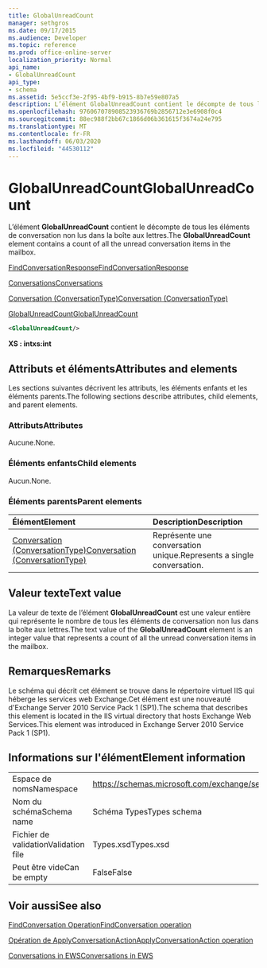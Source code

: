 ```yaml
---
title: GlobalUnreadCount
manager: sethgros
ms.date: 09/17/2015
ms.audience: Developer
ms.topic: reference
ms.prod: office-online-server
localization_priority: Normal
api_name:
- GlobalUnreadCount
api_type:
- schema
ms.assetid: 5e5ccf3e-2f95-4bf9-b915-8b7e59e807a5
description: L’élément GlobalUnreadCount contient le décompte de tous les éléments de conversation non lus dans la boîte aux lettres.
ms.openlocfilehash: 976067078908523936769b2856712e3e6908f0c4
ms.sourcegitcommit: 88ec988f2bb67c1866d06b361615f3674a24e795
ms.translationtype: MT
ms.contentlocale: fr-FR
ms.lasthandoff: 06/03/2020
ms.locfileid: "44530112"
---
```

# <a name="globalunreadcount"></a><span data-ttu-id="bff07-103">GlobalUnreadCount</span><span class="sxs-lookup"><span data-stu-id="bff07-103">GlobalUnreadCount</span></span>

<span data-ttu-id="bff07-104">L’élément **GlobalUnreadCount** contient le décompte de tous les éléments de conversation non lus dans la boîte aux lettres.</span><span class="sxs-lookup"><span data-stu-id="bff07-104">The **GlobalUnreadCount** element contains a count of all the unread conversation items in the mailbox.</span></span> 
  
[<span data-ttu-id="bff07-105">FindConversationResponse</span><span class="sxs-lookup"><span data-stu-id="bff07-105">FindConversationResponse</span></span>](findconversationresponse.md)
  
[<span data-ttu-id="bff07-106">Conversations</span><span class="sxs-lookup"><span data-stu-id="bff07-106">Conversations</span></span>](conversations-ex15websvcsotherref.md)
  
[<span data-ttu-id="bff07-107">Conversation (ConversationType)</span><span class="sxs-lookup"><span data-stu-id="bff07-107">Conversation (ConversationType)</span></span>](conversation-conversationtype.md)
  
[<span data-ttu-id="bff07-108">GlobalUnreadCount</span><span class="sxs-lookup"><span data-stu-id="bff07-108">GlobalUnreadCount</span></span>](globalunreadcount.md)
  
```XML
<GlobalUnreadCount/>
```

 <span data-ttu-id="bff07-109">**XS : int**</span><span class="sxs-lookup"><span data-stu-id="bff07-109">**xs:int**</span></span>
## <a name="attributes-and-elements"></a><span data-ttu-id="bff07-110">Attributs et éléments</span><span class="sxs-lookup"><span data-stu-id="bff07-110">Attributes and elements</span></span>

<span data-ttu-id="bff07-111">Les sections suivantes décrivent les attributs, les éléments enfants et les éléments parents.</span><span class="sxs-lookup"><span data-stu-id="bff07-111">The following sections describe attributes, child elements, and parent elements.</span></span>
  
### <a name="attributes"></a><span data-ttu-id="bff07-112">Attributs</span><span class="sxs-lookup"><span data-stu-id="bff07-112">Attributes</span></span>

<span data-ttu-id="bff07-113">Aucune.</span><span class="sxs-lookup"><span data-stu-id="bff07-113">None.</span></span>
  
### <a name="child-elements"></a><span data-ttu-id="bff07-114">Éléments enfants</span><span class="sxs-lookup"><span data-stu-id="bff07-114">Child elements</span></span>

<span data-ttu-id="bff07-115">Aucun.</span><span class="sxs-lookup"><span data-stu-id="bff07-115">None.</span></span>
  
### <a name="parent-elements"></a><span data-ttu-id="bff07-116">Éléments parents</span><span class="sxs-lookup"><span data-stu-id="bff07-116">Parent elements</span></span>

|<span data-ttu-id="bff07-117">**Élément**</span><span class="sxs-lookup"><span data-stu-id="bff07-117">**Element**</span></span>|<span data-ttu-id="bff07-118">**Description**</span><span class="sxs-lookup"><span data-stu-id="bff07-118">**Description**</span></span>|
|:-----|:-----|
|[<span data-ttu-id="bff07-119">Conversation (ConversationType)</span><span class="sxs-lookup"><span data-stu-id="bff07-119">Conversation (ConversationType)</span></span>](conversation-conversationtype.md) <br/> |<span data-ttu-id="bff07-120">Représente une conversation unique.</span><span class="sxs-lookup"><span data-stu-id="bff07-120">Represents a single conversation.</span></span>  <br/> |
   
## <a name="text-value"></a><span data-ttu-id="bff07-121">Valeur texte</span><span class="sxs-lookup"><span data-stu-id="bff07-121">Text value</span></span>

<span data-ttu-id="bff07-122">La valeur de texte de l’élément **GlobalUnreadCount** est une valeur entière qui représente le nombre de tous les éléments de conversation non lus dans la boîte aux lettres.</span><span class="sxs-lookup"><span data-stu-id="bff07-122">The text value of the **GlobalUnreadCount** element is an integer value that represents a count of all the unread conversation items in the mailbox.</span></span> 
  
## <a name="remarks"></a><span data-ttu-id="bff07-123">Remarques</span><span class="sxs-lookup"><span data-stu-id="bff07-123">Remarks</span></span>

<span data-ttu-id="bff07-124">Le schéma qui décrit cet élément se trouve dans le répertoire virtuel IIS qui héberge les services web Exchange.Cet élément est une nouveauté d'Exchange Server 2010 Service Pack 1 (SP1).</span><span class="sxs-lookup"><span data-stu-id="bff07-124">The schema that describes this element is located in the IIS virtual directory that hosts Exchange Web Services.This element was introduced in Exchange Server 2010 Service Pack 1 (SP1).</span></span>
  
## <a name="element-information"></a><span data-ttu-id="bff07-125">Informations sur l'élément</span><span class="sxs-lookup"><span data-stu-id="bff07-125">Element information</span></span>

|||
|:-----|:-----|
|<span data-ttu-id="bff07-126">Espace de noms</span><span class="sxs-lookup"><span data-stu-id="bff07-126">Namespace</span></span>  <br/> |https://schemas.microsoft.com/exchange/services/2006/types  <br/> |
|<span data-ttu-id="bff07-127">Nom du schéma</span><span class="sxs-lookup"><span data-stu-id="bff07-127">Schema name</span></span>  <br/> |<span data-ttu-id="bff07-128">Schéma Types</span><span class="sxs-lookup"><span data-stu-id="bff07-128">Types schema</span></span>  <br/> |
|<span data-ttu-id="bff07-129">Fichier de validation</span><span class="sxs-lookup"><span data-stu-id="bff07-129">Validation file</span></span>  <br/> |<span data-ttu-id="bff07-130">Types.xsd</span><span class="sxs-lookup"><span data-stu-id="bff07-130">Types.xsd</span></span>  <br/> |
|<span data-ttu-id="bff07-131">Peut être vide</span><span class="sxs-lookup"><span data-stu-id="bff07-131">Can be empty</span></span>  <br/> |<span data-ttu-id="bff07-132">False</span><span class="sxs-lookup"><span data-stu-id="bff07-132">False</span></span>  <br/> |
   
## <a name="see-also"></a><span data-ttu-id="bff07-133">Voir aussi</span><span class="sxs-lookup"><span data-stu-id="bff07-133">See also</span></span>



[<span data-ttu-id="bff07-134">FindConversation Operation</span><span class="sxs-lookup"><span data-stu-id="bff07-134">FindConversation operation</span></span>](findconversation-operation.md)
  
[<span data-ttu-id="bff07-135">Opération de ApplyConversationAction</span><span class="sxs-lookup"><span data-stu-id="bff07-135">ApplyConversationAction operation</span></span>](applyconversationaction-operation.md)


[<span data-ttu-id="bff07-136">Conversations in EWS</span><span class="sxs-lookup"><span data-stu-id="bff07-136">Conversations in EWS</span></span>](https://msdn.microsoft.com/library/91e64629-db6c-4c94-9dcb-d386232e8467%28Office.15%29.aspx)

